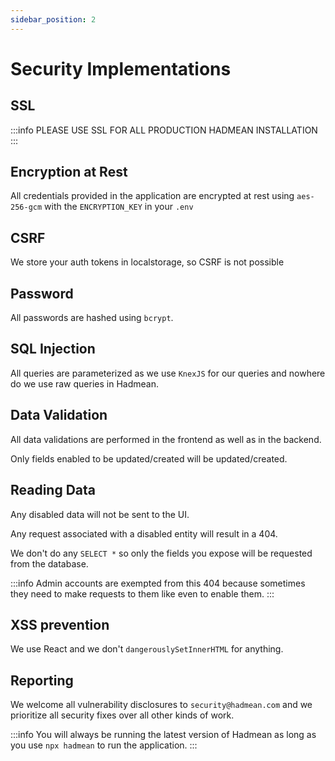 ```yaml
---
sidebar_position: 2
---
```


# Security Implementations

## SSL
:::info
  PLEASE USE SSL FOR ALL PRODUCTION HADMEAN INSTALLATION
:::

## Encryption at Rest

All credentials provided in the application are encrypted at rest using `aes-256-gcm` with the `ENCRYPTION_KEY` in your `.env`

## CSRF 
We store your auth tokens in localstorage, so CSRF is not possible

## Password 
All passwords are hashed using `bcrypt`.

## SQL Injection
All queries are parameterized as we use `KnexJS` for our queries and nowhere do we use raw queries in Hadmean.

## Data Validation
All data validations are performed in the frontend as well as in the backend.

Only fields enabled to be updated/created will be updated/created.

## Reading Data
Any disabled data will not be sent to the UI.

Any request associated with a disabled entity will result in a 404.

We don't do any `SELECT *` so only the fields you expose will be requested from the database.

:::info
Admin accounts are exempted from this 404 because sometimes they need to make requests to them like even to enable them.
:::

## XSS prevention
We use React and we don't `dangerouslySetInnerHTML` for anything.

## Reporting
We welcome all vulnerability disclosures to `security@hadmean.com` and we prioritize all security fixes over all other kinds of work.

:::info
You will always be running the latest version of Hadmean as long as you use `npx hadmean` to run the application.
:::